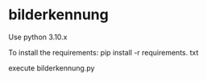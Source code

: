 # bilderkennung
Use python 3.10.x

To install the requirements:
pip install -r requirements. txt

execute bilderkennung.py
